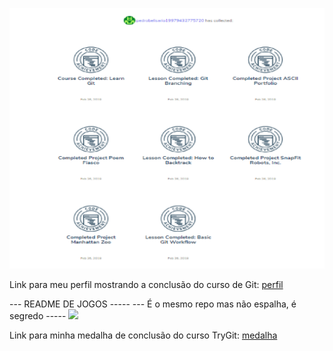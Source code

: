 ![Screenshot do meu perfil no Codecademy](perfil.png)

Link para meu perfil mostrando a conclusão do curso de Git:
[perfil](https://www.codecademy.com/users/pedrobelisario19979432775720/achievements)


--- README DE JOGOS -----
--- É o mesmo repo mas não espalha, é segredo -----
<img src="http://fegemo.github.io/cefet-web/images/medalha.png">

Link para minha medalha de conclusão do curso TryGit:
<a href="https://www.codeschool.com/users/pbelisario/badges/121">
 medalha
</a>
